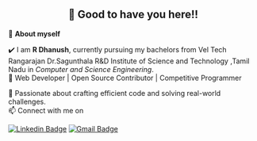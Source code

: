 <!-- README FILE CODE -->



<!-- WAKING HAND WITH GOOD TO HAVE YOU TEXT-->
<h2 align=center>👋 Good to have you here!!</h2>


<!--ABOUT ME CODE-->
🌱 **About myself**<br>

✔️ I am **R Dhanush**, currently pursuing my bachelors from Vel Tech Rangarajan Dr.Sagunthala R&D Institute of Science and Technology ,Tamil Nadu in *Computer and Science Engineering*. <br>
🚀 Web Developer | Open Source Contributor | Competitive Programmer<br>

🌟 Passionate about crafting efficient code and solving real-world challenges.<br>
📫 Connect with me on<br>
<!-- SOCAIL MEDIA HANDLES -->
[![Linkedin Badge](https://img.shields.io/badge/-Dhanush-blue?style=flat-square&logo=Linkedin&logoColor=white&link=https://www.linkedin.com/in/rd31/)](https://www.linkedin.com/in/rd31/)
[![Gmail Badge](https://img.shields.io/badge/-ragoordhanush@gmail.com-c14438?style=flat-square&logo=Gmail&logoColor=white&link=mailto:ragoordhanush@gmail.com)](mailto:ragoordhanush@gmail.com)


